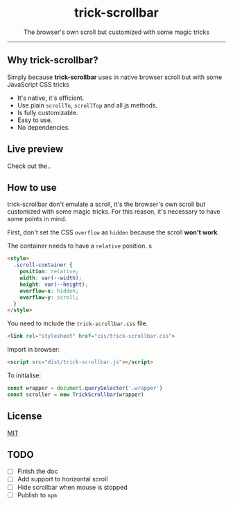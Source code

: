 <h1 align="center">trick-scrollbar</h1>

<p align="center">The browser's own scroll but customized with some magic tricks<p>

________

## Why trick-scrollbar?

Simply because **trick-scrollbar** uses in native browser scroll but with some 
JavaScript CSS tricks

* It's native, it's efficient.
* Use plain `scrollTo`, `scrollTop` and all js methods.
* Is fully customizable.
* Easy to use.
* No dependencies.

## Live preview

Check out the..


## How to use

trick-scrollbar don't emulate a scroll, it's the browser's own scroll but 
customized with some magic tricks. For this reason, it's necessary to have 
some points in mind.

First, don't set the CSS `overflow` as `hidden` because the scroll **won't work**.

The container needs to have a `relative` position.
s
```html
<style>
  .scroll-container {
    position: relative;
    width: var(--width);
    height: var(--height);
    overflow-x: hidden;
    overflow-y: scroll;
  }
</style>
```

You need to include the `trick-scrollbar.css` file.

```html
<link rel="stylesheet" href="css/trick-scrollbar.css">
```

Import in browser:

```html
<script src="dist/trick-scrollbar.js"></script>
```

To initialise:

```js
const wrapper = document.querySelector('.wrapper')
const scroller = new TrickScrollbar(wrapper)
```

## License

[MIT](LICENSE)


## TODO

- [ ] Finish the doc
- [ ] Add support to horizontal scroll
- [ ] Hide scrollbar when mouse is stopped
- [ ] Publish to `npm`
